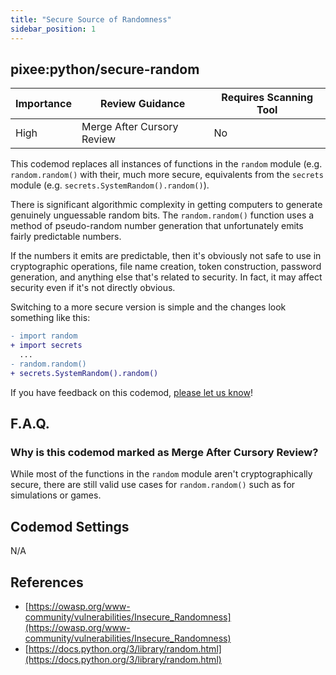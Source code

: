 ```yaml
---
title: "Secure Source of Randomness"
sidebar_position: 1
---
```


## pixee:python/secure-random

| Importance | Review Guidance            | Requires Scanning Tool |
| ---------- | -------------------------- | ---------------------- |
| High       | Merge After Cursory Review | No                     |

This codemod replaces all instances of functions in the `random` module (e.g. `random.random()` with their, much more secure, equivalents from the `secrets` module (e.g. `secrets.SystemRandom().random()`).

There is significant algorithmic complexity in getting computers to generate genuinely unguessable random bits. The `random.random()` function uses a method of pseudo-random number generation that unfortunately emits fairly predictable numbers.

If the numbers it emits are predictable, then it's obviously not safe to use in cryptographic operations, file name creation, token construction, password generation, and anything else that's related to security. In fact, it may affect security even if it's not directly obvious.

Switching to a more secure version is simple and the changes look something like this:

```diff
- import random
+ import secrets
  ...
- random.random()
+ secrets.SystemRandom().random()
```

If you have feedback on this codemod, [please let us know](mailto:feedback@pixee.ai)!

## F.A.Q.

### Why is this codemod marked as Merge After Cursory Review?

While most of the functions in the `random` module aren't cryptographically secure, there are still valid use cases for `random.random()` such as for simulations or games.

## Codemod Settings

N/A

## References

- [https://owasp.org/www-community/vulnerabilities/Insecure_Randomness](https://owasp.org/www-community/vulnerabilities/Insecure_Randomness)
- [https://docs.python.org/3/library/random.html](https://docs.python.org/3/library/random.html)
